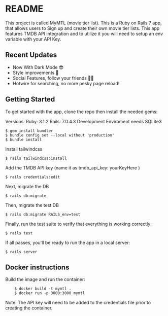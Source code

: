 # README

This project is called MyMTL (movie tier list). This is a Ruby on Rails 7 app, that allows users to
Sign up and create their own movie tier lists. This app features TMDB API integration and to utilize it you will need to setup
an env variable with your API Key.

## Recent Updates

- Now With Dark Mode 😎
- Style improvements 🎨
- Social Features, follow your friends 🤼🤼
- Hotwire for searching, no more pesky page reload!

## Getting Started

To get started with the app, clone the repo then install the needed gems:

Versions:
Ruby: 3.1.2
Rails: 7.0.4.3
Development Enviroment needs SQLite3

```
$ gem install bundler
$ bundle config set --local without 'production'
$ bundle install

```

Install tailwindcss

```
$ rails tailwindcss:install
```

Add the TMDB API key (name it as tmdb_api_key: yourKeyHere )

```
$ rails credentials:edit
```

Next, migrate the DB

```
$ rails db:migrate
```

Then, migrate the test DB

```
$ rails db:migrate RAILS_env=test
```

Finally, run the test suite to verify that everything is working correctly:

```
$ rails test
```

If all passes, you'll be ready to run the app in a local server:

```
$ rails server
```

## Docker instructions

Build the image and run the container:

```
    $ docker build -t mymtl .
    $ docker run -p 3000:3000 mymtl
```

Note: The API key will need to be added to the credentials file prior to creating the container.
